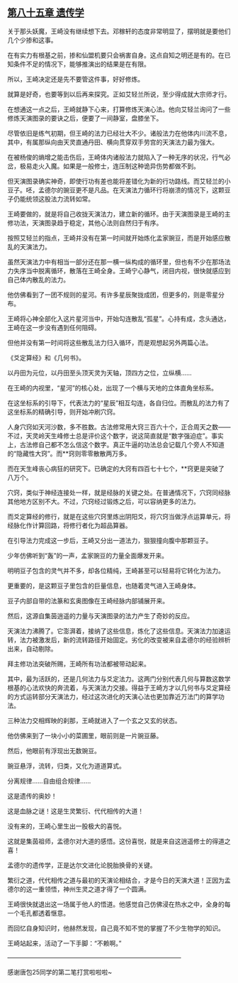 ## [第八十五章 遗传学](https://www.xxbiquge.com/11_11207/5463508.html)


  关于那头妖魔，王崎没有继续想下去。邓稼轩的态度非常明显了，摆明就是要他们几个少掺和这事。

  在有实力有根基之前，掺和仙盟机要只会祸害自身。这点自知之明还是有的。在已知条件不足的情况下，能够推演出的结果是在有限。

  所以，王崎决定还是先不要管这件事，好好修炼。

  就算是好奇，也要等到以后再来探究。正如艾轻兰所说，至少得成就大宗师才行。

  在想通这一点之后，王崎就静下心来，打算修炼天演心法。他向艾轻兰询问了一些修炼天演图录的要诀之后，便要了一间静室，盘膝坐下。

  尽管依旧是练气初期，但王崎的法力已经壮大不少。诸般法力在他体内川流不息，其中，有属那纵向由天灵直通丹田、横向贯穿双手劳宫的天演法力最为强大。

  在被杨俊的熵增之能击伤后，王崎体内诸般法力就陷入了一种无序的状况，行气必岔，极易走火入魔。如果是一般修士，连压制这种诡异伤势都做不到。

  但天演图录确实神奇，即使行功有差也能将差错化为新的行功路线。而艾轻兰的小豆子。呸，孟德尔的豌豆更不是凡品。在天演法力循环行将崩溃的情况下，这颗豆子仍能统领这股法力流转如常。

  王崎要做的，就是将自己收拢天演法力，建立新的循环。由于天演图录是王崎的主修功法，天演图录趋于稳定，其他心法则自然归于有序。

  按照艾轻兰的指点，王崎并没有在第一时间就开始炼化孟家豌豆，而是开始感应散乱的天演法力。

  虽然天演法力中有相当一部分还在那一横一纵构成的循环里，但也有不少在那场法力失序当中脱离循环，散落在王崎全身。王崎宁心静气，闭目内视，很快就感应到自己体内散乱的法力。

  他仿佛看到了一团不规则的星河。有许多星辰聚拢成团，但更多的，则是零星分布。

  王崎将心神全部化入这片星河当中，开始勾连散乱“孤星”。心持有成，念头通达，王崎在这一步没有遇到任何阻碍。

  但他并没有第一时间将这些散乱法力归入循环，而是观想起另外两篇心法。

  《爻定算经》和《几何书》。

  以丹田为元位，以丹田至头顶天灵为天轴，顶四方之位，立纵横……

  在王崎的内视里，“星河”的核心处，出现了一个横与天地的立体直角坐标系。

  在这坐标系的引导下，代表法力的“星辰”相互勾连，各自归位。而散乱的法力有了这坐标系的精确引导，则开始冲刷穴窍。

  人身穴窍如天河沙数，多不胜数。古法修常用大窍三百六十个，正合周天之数——不过，天灵岭天生峰修士总是评价这个数字，说这简直就是“数字强迫症”。事实上，古法修自己都不怎么信这个数字。真正牛逼的功法总会记载几个旁人不知道的“隐藏性大窍”。而**窍则零零散散两万多。

  而在天生峰丧心病狂的研究下。已确定的大窍有四百七十七个，**窍更是突破了八万个。

  穴窍，类似于神经连接处一样，就是经脉的关键之处。在普通情况下，穴窍同经脉其他地方区别不大。不过，穴窍经过锻炼之后，可以容纳更多的法力。

  而爻定算经的修行，就是在这些穴窍里炼出阴阳爻，将穴窍当做浮点运算单元，将经脉化作计算回路，将修行者化为超品算器。

  在引导法力完成这一步后，王崎又分出一道法力，狠狠撞向腹中那颗豆子。

  少年仿佛听到“轰”的一声，孟家豌豆的力量全面爆发开来。

  明明豆子包含的灵气并不多，却各位精纯，王崎甚至可以轻易将它转化为法力。

  更重要的，是这颗豆子里包含的巨量信息，也随着灵气进入王崎身体。

  豆子内部自带的法篆和玄奥图像在王崎经脉内部铺展开来。

  然后，这源自集茵逍遥的力量与天演图录的法力产生了奇妙的反应。

  天演法力沸腾了。它澎湃着，接纳了这些信息，炼化了这些信息。天演法力加速运转，法力被激发后，新的流转路径开始固定。劣化的改变被来自孟德尔的经验辨析出来，自动剔除。

  拜主修功法突破所赐，王崎所有功法都被带动起来。

  其中，最为活跃的，还是几何法力与爻定法力。这两门分别代表几何与算数这数学根基的心法欢快的奔流着，与天演法力交接。得益于王崎方才以几何书与爻定算经的方式运转部分天演法力，经过这次进化的天演心法也更加靠近万法门的算学功法。

  三种法力交相辉映的刹那，王崎就进入了一个玄之又玄的状态。

  他仿佛来到了一块小小的菜圃里，眼前则是一片豌豆藤。

  然后，他眼前有浮现出无数豌豆。

  豌豆悬浮，流转，归类，又化为道道算式。

  分离规律……自由组合规律……

  这是遗传的奥妙！

  这是血脉之谜！这是生灵繁衍、代代相传的大道！

  没有来的，王崎心里生出一股极大的喜悦。

  这就是集茵祖师，孟德尔对大道的感悟。这份喜悦，就是来自这逍遥修士的得道之喜！

  孟德尔的遗传学，正是达尔文进化论脱胎换骨的关键。

  繁衍之道，代代相传之道与最初的天演论相结合，才是今日的天演大道！正因为孟德尔的这一重领悟，神州生灵之道才得了一个圆满。

  王崎很快就退出这一场属于他人的悟道。他感觉自己仿佛浸在热水之中，全身的每一个毛孔都透着惬意。

  而回忆自身知识时，他赫然发现，自己竟不知不觉的掌握了不少生物学的知识。

  王崎站起来，活动了一下手脚：“不赖啊。”

  ————————————————————————————

  感谢唐包25同学的第二笔打赏啦啦啦~

  
